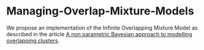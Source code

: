 # Managing-Overlap-Mixture-Models

We propose an implementation of the Infinite Overlapping Mixture Model as described in the article <a href="http://mlg.eng.cam.ac.uk/zoubin/papers/HelGha07over.pdf">A non parametric Bayesian approach to modelling overlapping clusters</a>.
